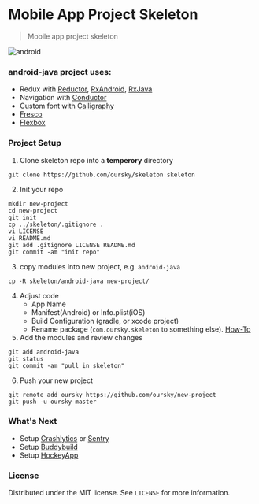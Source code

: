 # Mobile App Project Skeleton
> Mobile app project skeleton

![android](https://img.shields.io/badge/android-java-brightgreen.svg)

### android-java project uses:
- Redux with [Reductor](https://github.com/Yarikx/reductor), [RxAndroid](https://github.com/ReactiveX/RxAndroid),  [RxJava](https://github.com/ReactiveX/RxJava)
- Navigation with [Conductor](https://github.com/bluelinelabs/Conductor)
- Custom font with [Calligraphy](https://github.com/chrisjenx/Calligraphy)
- [Fresco](https://github.com/facebook/fresco)
- [Flexbox](https://github.com/google/flexbox-layout)
 
### Project Setup
1. Clone skeleton repo into a **temperory** directory
```
git clone https://github.com/oursky/skeleton skeleton
```
2. Init your repo
```
mkdir new-project
cd new-project
git init
cp ../skeleton/.gitignore .
vi LICENSE
vi README.md
git add .gitignore LICENSE README.md
git commit -am "init repo"
```
3. copy modules into new project, e.g. `android-java`
```
cp -R skeleton/android-java new-project/
```
4. Adjust code
   - App Name
   - Manifest(Android) or Info.plist(iOS)
   - Build Configuration (gradle, or xcode project)
   - Rename package (`com.oursky.skeleton` to something else).  [How-To](https://stackoverflow.com/questions/16804093/android-studio-rename-package)
5. Add the modules and review changes
```
git add android-java
git status
git commit -am "pull in skeleton"
```
6. Push your new project 
```
git remote add oursky https://github.com/oursky/new-project
git push -u oursky master
```

### What's Next
- Setup [Crashlytics](https://fabric.io/kits/android/crashlytics) or [Sentry](https://sentry.io/welcome/)
- Setup [Buddybuild](https://www.buddybuild.com/)
- Setup [HockeyApp](https://www.hockeyapp.net/)

### License
Distributed under the MIT license. See ``LICENSE`` for more information.
